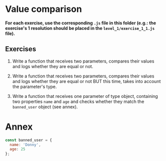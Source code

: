 # Value comparison

**For each exercise, use the corresponding `.js` file in this folder (e.g.: the exercise's 1 resolution should be placed in the `level_1/exercise_1_1.js` file).**

## Exercises

1. Write a function that receives two parameters, compares their values and logs whether they are equal or not.

2. Write a function that receives two parameters, compares their values and logs whether they are equal or not BUT this time, takes into account the parameter's type.

3. Write a function that receives one parameter of type object, containing two properties `name` and `age` and checks whether they match the `banned_user` object (see annex).

# Annex

```javascript
const banned_user = {
  name: 'Donny',
  age: 25
};
```
